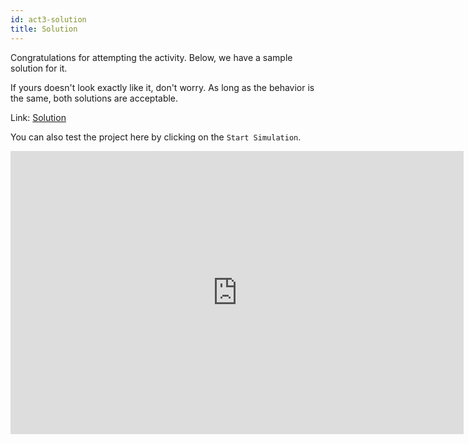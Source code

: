 ```yaml
---
id: act3-solution
title: Solution
---
```


Congratulations for attempting the activity. Below, we have a sample solution for it.

If yours doesn't look exactly like it, don't worry. As long as the behavior is the same, both solutions are acceptable.

Link: <a href="https://www.tinkercad.com/things/8S3Q2eiXb6h" target="_blank">Solution</a>

You can also test the project here by clicking on the `Start Simulation`.

<iframe width="725" height="453" src="https://www.tinkercad.com/embed/8S3Q2eiXb6h" frameborder="0" marginwidth="0" marginheight="0" scrolling="no"></iframe>
